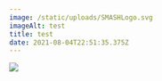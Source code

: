 ```yaml
---
image: /static/uploads/SMASHLogo.svg
imageAlt: test
title: test
date: 2021-08-04T22:51:35.375Z
---
```

![](https://pysal.org/hisp.png)